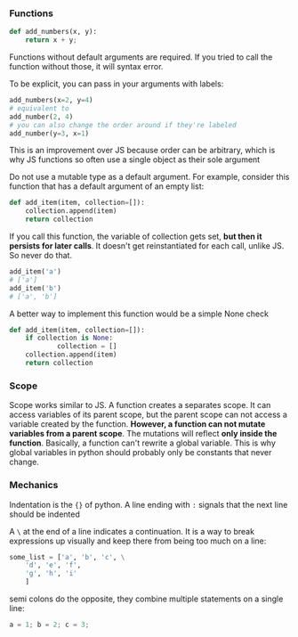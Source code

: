 ### Functions

```python
def add_numbers(x, y):
	return x + y;
```

Functions without default arguments are required.  If you tried to call the function without those, it will syntax error.

To be explicit, you can pass in your arguments with labels:

```python
add_numbers(x=2, y=4)
# equivalent to
add_number(2, 4)
# you can also change the order around if they're labeled
add_number(y=3, x=1)
```

This is an improvement over JS because order can be arbitrary, which is why JS functions so often use a single object as their sole argument

Do not use a mutable type as a default argument.  For example, consider this function that has a default argument of an empty list:

```python
def add_item(item, collection=[]):
	collection.append(item)
	return collection
```

If you call this function, the variable of collection gets set, __but then it persists for later calls__.  It doesn't get reinstantiated for each call, unlike JS.  So never do that.

```python
add_item('a')
# ['a']
add_item('b')
# ['a', 'b']
```

A better way to implement this function would be a simple None check

```python
def add_item(item, collection=[]):
	if collection is None:
			collection = []
	collection.append(item)
	return collection
```

### Scope

Scope works similar to JS.  A function creates a separates scope.  It can access variables of its parent scope, but the parent scope can not access a variable created by the function.  __However, a function can not mutate variables from a parent scope__.  The mutations will reflect __only inside the function__.  Basically, a function can't rewrite a global variable.  This is why global variables in python should probably only be constants that never change.

### Mechanics
Indentation is the `{}` of python.  A line ending with `:` signals that the next line should be indented

A `\` at the end of a line indicates a continuation.  It is a way to break expressions up visually and keep there from being too much on a line:

```python
some_list = ['a', 'b', 'c', \
	'd', 'e', 'f',
	'g', 'h', 'i'
	]
```

semi colons do the opposite, they combine multiple statements on a single line:
```python
a = 1; b = 2; c = 3;
```